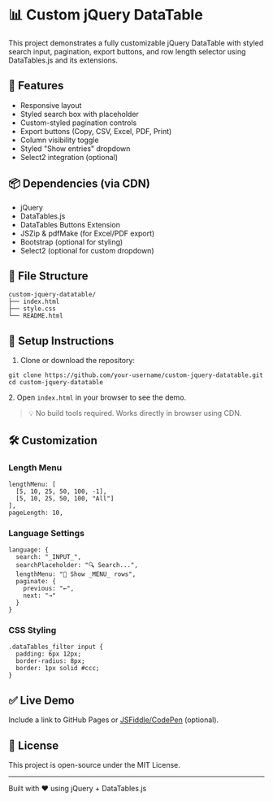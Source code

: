   <h1>📊 Custom jQuery DataTable</h1>

  <p>This project demonstrates a fully customizable jQuery DataTable with styled search input, pagination, export buttons, and row length selector using DataTables.js and its extensions.</p>

  <h2>🚀 Features</h2>
  <ul>
    <li>Responsive layout</li>
    <li>Styled search box with placeholder</li>
    <li>Custom-styled pagination controls</li>
    <li>Export buttons (Copy, CSV, Excel, PDF, Print)</li>
    <li>Column visibility toggle</li>
    <li>Styled "Show entries" dropdown</li>
    <li>Select2 integration (optional)</li>
  </ul>

  <h2>📦 Dependencies (via CDN)</h2>
  <ul>
    <li>jQuery</li>
    <li>DataTables.js</li>
    <li>DataTables Buttons Extension</li>
    <li>JSZip & pdfMake (for Excel/PDF export)</li>
    <li>Bootstrap (optional for styling)</li>
    <li>Select2 (optional for custom dropdown)</li>
  </ul>

  <h2>📁 File Structure</h2>
  <pre><code>custom-jquery-datatable/
├── index.html
├── style.css
└── README.html
</code></pre>

  <h2>🔧 Setup Instructions</h2>
  <ol>
    <li>Clone or download the repository:</li>
  </ol>

  <pre><code>git clone https://github.com/your-username/custom-jquery-datatable.git
cd custom-jquery-datatable
</code></pre>

  <p>2. Open <code>index.html</code> in your browser to see the demo.</p>
  <blockquote>
    💡 No build tools required. Works directly in browser using CDN.
  </blockquote>

  <h2>🛠 Customization</h2>

  <h3>Length Menu</h3>
  <pre><code>lengthMenu: [
  [5, 10, 25, 50, 100, -1],
  [5, 10, 25, 50, 100, "All"]
],
pageLength: 10,
</code></pre>

  <h3>Language Settings</h3>
  <pre><code>language: {
  search: "_INPUT_",
  searchPlaceholder: "🔍 Search...",
  lengthMenu: "🔢 Show _MENU_ rows",
  paginate: {
    previous: "←",
    next: "→"
  }
}
</code></pre>

  <h3>CSS Styling</h3>
  <pre><code>.dataTables_filter input {
  padding: 6px 12px;
  border-radius: 8px;
  border: 1px solid #ccc;
}
</code></pre>

  <h2>✅ Live Demo</h2>
  <p>Include a link to GitHub Pages or <a href="#">JSFiddle/CodePen</a> (optional).</p>

  <h2>📄 License</h2>
  <p>This project is open-source under the MIT License.</p>

  <hr/>
  <p>Built with ❤️ using jQuery + DataTables.js</p>
